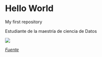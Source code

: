 # Hello World
My first repository

Estudiante de la maestría de ciencia de Datos

![](https://media.giphy.com/media/9ADoZQgs0tyww/giphy.gif)

*[Fuente](https://media.giphy.com/media/9ADoZQgs0tyww/giphy.gif)*

